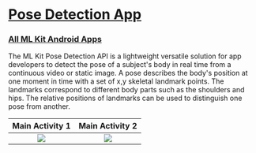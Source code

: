 <h1>  <a href = "https://github.com/icanerdogan/PoseDetection-MLKit" > Pose Detection App</a> </h1>
<h3> <a href = "https://github.com/icanerdogan/MLKit-Android-Apps"> All ML Kit Android Apps </a> </h3>
<p> The ML Kit Pose Detection API is a lightweight versatile solution for app developers to detect the pose of a subject's body in real time from a continuous video or static image. A pose describes the body's position at one moment in time with a set of x,y skeletal landmark points. The landmarks correspond to different body parts such as the shoulders and hips. The relative positions of landmarks can be used to distinguish one pose from another. </p>

Main Activity 1         |  Main Activity 2
:-------------------------:|:-------------------------:
![](https://raw.githubusercontent.com/icanerdogan/MLKit-Android-Apps/master/App%20Images/PoseDetectionApp1.png)  |  ![](https://raw.githubusercontent.com/icanerdogan/MLKit-Android-Apps/master/App%20Images/PoseDetectionApp2.png)
